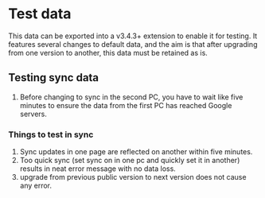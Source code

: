 # Test data

This data can be exported into a v3.4.3+ extension to enable it for testing.
It features several changes to default data, and the aim is that after upgrading from one version to another, this data must be retained as is.

## Testing sync data

1. Before changing to sync in the second PC, you have to wait like five minutes to ensure the data from the first PC has reached Google servers.

### Things to test in sync

1. Sync updates in one page are reflected on another within five minutes.
2. Too quick sync (set sync on in one pc and quickly set it in another) results in neat error message with no data loss.
3. upgrade from previous public version to next version does not cause any error.